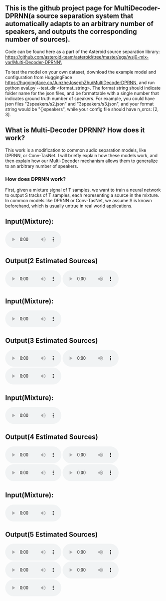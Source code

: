 ## This is the github project page for MultiDecoder-DPRNN(a source separation system that automatically adapts to an arbitrary number of speakers, and outputs the corresponding number of sources).
Code can be found here as a part of the Asteroid source separation library: https://github.com/asteroid-team/asteroid/tree/master/egs/wsj0-mix-var/Multi-Decoder-DPRNN\

To test the model on your own dataset, download the example model and configuration from HuggingFace https://huggingface.co/JunzheJosephZhu/MultiDecoderDPRNN, and run python eval.py --test_dir <format_string>. The format string should indicate folder name for the json files, and be formattable with a single number that indicates ground truth number of speakers. For example, you could have json files "2speakers/s2.json" and "3speakers/s3.json", and your format string would be "{}speakers", while your config file should have n_srcs: [2, 3].

## What is Multi-Decoder DPRNN? How does it work?
This work is a modification to common audio separation models, like DPRNN, or Conv-TasNet. I will briefly explain how these models work, and then explain how our Multi-Decoder mechanism allows them to generalize to an arbitrary number of speakers.
### How does DPRNN work?
First, given a mixture signal of T samples, we want to train a neural network to output S tracks of T samples, each representing a source in the mixture. In common models like DPRNN or Conv-TasNet, we assume S is known beforehand, which is usually untrue in real world applications. 







## Input(Mixture):
<audio controls class="audio-player" preload="metadata" style="width: 180px;"> <source src="examples/2_mixture.wav" type="audio/wav"></audio>
## Output(2 Estimated Sources)
<audio controls class="audio-player" preload="metadata" style="width: 180px;"> <source src="examples/2_source_0.wav" type="audio/wav"></audio>
<audio controls class="audio-player" preload="metadata" style="width: 180px;"> <source src="examples/2_source_1.wav" type="audio/wav"></audio>
<br>
## Input(Mixture):
<audio controls class="audio-player" preload="metadata" style="width: 180px;"> <source src="examples/3_mixture.wav" type="audio/wav"></audio>
## Output(3 Estimated Sources)
<audio controls class="audio-player" preload="metadata" style="width: 180px;"> <source src="examples/3_source_0.wav" type="audio/wav"></audio>
<audio controls class="audio-player" preload="metadata" style="width: 180px;"> <source src="examples/3_source_1.wav" type="audio/wav"></audio>
<audio controls class="audio-player" preload="metadata" style="width: 180px;"> <source src="examples/3_source_2.wav" type="audio/wav"></audio>
<br>
## Input(Mixture):
<audio controls class="audio-player" preload="metadata" style="width: 180px;"> <source src="examples/4_mixture.wav" type="audio/wav"></audio>
## Output(4 Estimated Sources)
<audio controls class="audio-player" preload="metadata" style="width: 180px;"> <source src="examples/4_source_0.wav" type="audio/wav"></audio>
<audio controls class="audio-player" preload="metadata" style="width: 180px;"> <source src="examples/4_source_1.wav" type="audio/wav"></audio>
<audio controls class="audio-player" preload="metadata" style="width: 180px;"> <source src="examples/4_source_2.wav" type="audio/wav"></audio>
<audio controls class="audio-player" preload="metadata" style="width: 180px;"> <source src="examples/4_source_3.wav" type="audio/wav"></audio>
<br>
## Input(Mixture):
<audio controls class="audio-player" preload="metadata" style="width: 180px;"> <source src="examples/5_mixture.wav" type="audio/wav"></audio>
## Output(5 Estimated Sources)
<audio controls class="audio-player" preload="metadata" style="width: 180px;"> <source src="examples/5_source_0.wav" type="audio/wav"></audio>
<audio controls class="audio-player" preload="metadata" style="width: 180px;"> <source src="examples/5_source_1.wav" type="audio/wav"></audio>
<audio controls class="audio-player" preload="metadata" style="width: 180px;"> <source src="examples/5_source_2.wav" type="audio/wav"></audio>
<audio controls class="audio-player" preload="metadata" style="width: 180px;"> <source src="examples/5_source_3.wav" type="audio/wav"></audio>
<audio controls class="audio-player" preload="metadata" style="width: 180px;"> <source src="examples/5_source_4.wav" type="audio/wav"></audio>

